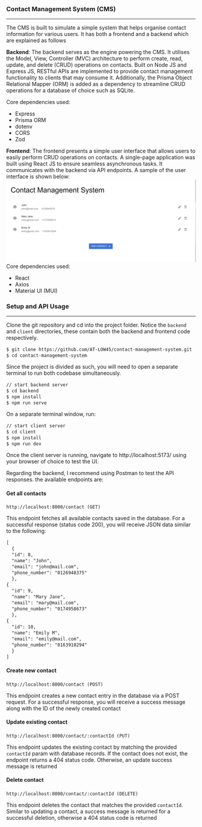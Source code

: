 ### Contact Management System (CMS)

---

The CMS is built to simulate a simple system that helps organise contact information for various users. It has both a frontend and a backend which are explained as follows

**Backend**:
The backend serves as the engine powering the CMS. It utilises the Model, View, Controller (MVC) architecture to perform create, read, update, and delete (CRUD) operations on contacts. Built on Node JS and Express JS, RESTful APIs are implemented to provide contact management functionality to clients that may consume it. Additionally, the Prisma Object Relational Mapper (ORM) is added as a dependency to streamline CRUD operations for a database of choice such as SQLite.

Core dependencies used:

- Express
- Prisma ORM
- dotenv
- CORS
- Zod

**Frontend**:
The frontend presents a simple user interface that allows users to easily perform CRUD operations on contacts. A single-page application was built using React JS to ensure seamless asynchronous tasks. It communicates with the backend via API endpoints. A sample of the user interface is shown below:
![](./assets/CMS_screenshot.png)
Core dependencies used:

- React
- Axios
- Material UI (MUI)

### Setup and API Usage

---

Clone the git repository and cd into the project folder. Notice the `backend` and `client` directories, these contain both the backend and frontend code respectively.

```
$ git clone https://github.com/AT-LOW45/contact-management-system.git
$ cd contact-management-system
```

Since the project is divided as such, you will need to open a separate terminal to run both codebase simultaneously.

```
// start backend server
$ cd backend
$ npm install
$ npm run serve
```

On a separate terminal window, run:

```
// start client server
$ cd client
$ npm install
$ npm run dev
```

Once the client server is running, navigate to http://localhost:5173/ using your browser of choice to test the UI.

Regarding the backend, I recommend using Postman to test the API responses. the available endpoints are:

#### Get all contacts

`http://localhost:8000/contact (GET)`

This endpoint fetches all available contacts saved in the database. For a successful response (status code 200), you will receive JSON data similar to the following:

```
[
  {
  "id": 8,
  "name": "John",
  "email": "john@mail.com",
  "phone_number": "0126948375"
  },
{
  "id": 9,
  "name": "Mary Jane",
  "email": "mary@mail.com",
  "phone_number": "0174958673"
  },
{
  "id": 10,
  "name": "Emily M",
  "email": "emily@mail.com",
  "phone_number": "0163910294"
  }
]
```

#### Create new contact

`http://localhost:8000/contact (POST)`

This endpoint creates a new contact entry in the database via a POST request. For a successful response, you will receive a success message along with the ID of the newly created contact

#### Update existing contact

`http://localhost:8000/contact/:contactId (PUT)`

This endpoint updates the existing contact by matching the provided `contactId` param with database records. If the contact does not exist, the endpoint returns a 404 status code. Otherwise, an update success message is returned

#### Delete contact

`http://localhost:8000/contact/:contactId (DELETE)`

This endpoint deletes the contact that matches the provided `contactId`. Similar to updating a contact, a success message is returned for a successful deletion, otherwise a 404 status code is returned
